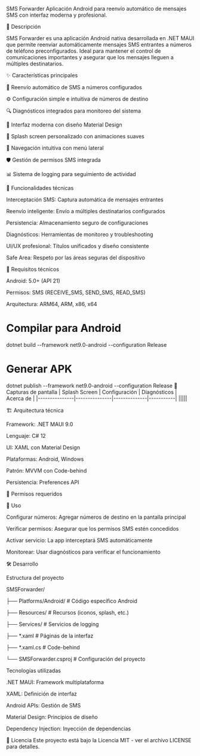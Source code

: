 SMS Forwarder
Aplicación Android para reenvío automático de mensajes SMS con interfaz moderna y profesional.

📱 Descripción

SMS Forwarder es una aplicación Android nativa desarrollada en .NET MAUI que permite reenviar automáticamente mensajes SMS entrantes a números de teléfono preconfigurados. Ideal para mantener el control de comunicaciones importantes y asegurar que los mensajes lleguen a múltiples destinatarios.

✨ Características principales

🔄 Reenvío automático de SMS a números configurados

⚙️ Configuración simple e intuitiva de números de destino

🔍 Diagnósticos integrados para monitoreo del sistema

📱 Interfaz moderna con diseño Material Design

🎨 Splash screen personalizado con animaciones suaves

🧭 Navegación intuitiva con menú lateral

🛡️ Gestión de permisos SMS integrada

📊 Sistema de logging para seguimiento de actividad

🎯 Funcionalidades técnicas

Interceptación SMS: Captura automática de mensajes entrantes

Reenvío inteligente: Envío a múltiples destinatarios configurados

Persistencia: Almacenamiento seguro de configuraciones

Diagnósticos: Herramientas de monitoreo y troubleshooting

UI/UX profesional: Títulos unificados y diseño consistente

Safe Area: Respeto por las áreas seguras del dispositivo

🔧 Requisitos técnicos

Android: 5.0+ (API 21)

Permisos: SMS (RECEIVE_SMS, SEND_SMS, READ_SMS)

Arquitectura: ARM64, ARM, x86, x64

# Compilar para Android
dotnet build --framework net9.0-android --configuration Release

# Generar APK
dotnet publish --framework net9.0-android --configuration Release
🎨 Capturas de pantalla
| Splash Screen | Configuración | Diagnósticos | Acerca de | |---------------|---------------|--------------|-----------| |||||

🏗️ Arquitectura técnica

Framework: .NET MAUI 9.0

Lenguaje: C# 12

UI: XAML con Material Design

Plataformas: Android, Windows

Patrón: MVVM con Code-behind

Persistencia: Preferences API

🔐 Permisos requeridos

<uses-permission android:name="android.permission.RECEIVE_SMS" />

<uses-permission android:name="android.permission.SEND_SMS" />

<uses-permission android:name="android.permission.READ_SMS" />

<uses-permission android:name="android.permission.BROADCAST_SMS" />

🚀 Uso

Configurar números: Agregar números de destino en la pantalla principal

Verificar permisos: Asegurar que los permisos SMS estén concedidos

Activar servicio: La app interceptará SMS automáticamente

Monitorear: Usar diagnósticos para verificar el funcionamiento

🛠️ Desarrollo

Estructura del proyecto

SMSForwarder/

├── Platforms/Android/     # Código específico Android

├── Resources/             # Recursos (iconos, splash, etc.)

├── Services/              # Servicios de logging

├── *.xaml                # Páginas de la interfaz

├── *.xaml.cs             # Code-behind

└── SMSForwarder.csproj   # Configuración del proyecto

Tecnologías utilizadas

.NET MAUI: Framework multiplataforma

XAML: Definición de interfaz

Android APIs: Gestión de SMS

Material Design: Principios de diseño

Dependency Injection: Inyección de dependencias

📄 Licencia
Este proyecto está bajo la Licencia MIT - ver el archivo LICENSE para detalles.
